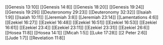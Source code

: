 [[Genesis 13:10]]
[[Genesis 14:8]]
[[Genesis 18:20]]
[[Genesis 19:24]]
[[Genesis 19:29]]
[[Deuteronomy 29:23]]
[[Deuteronomy 32:32]]
[[Isaiah 1:9]]
[[Isaiah 10:11]]
[[Jeremiah 3:8]]
[[Jeremiah 23:14]]
[[Lamentations 4:6]]
[[Ezekiel 16:27]]
[[Ezekiel 16:48]]
[[Ezekiel 16:51]]
[[Ezekiel 16:53]]
[[Ezekiel 16:61]]
[[Ezekiel 23:4]]
[[Ezekiel 23:11]]
[[Ezekiel 23:31]]
[[Ezekiel 26:6]]
[[Hosea 11:8]]
[[Hosea 14:1]]
[[Micah 1:5]]
[[Luke 17:28]]
[[2 Peter 2:6]]
[[Jude 1:7]]
[[Revelation 11:8]]
